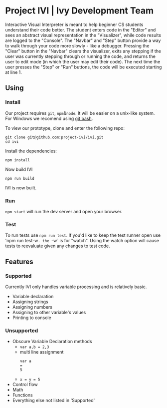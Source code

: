 # Project IVI | Ivy Development Team

Interactive Visual Interpreter is meant to help beginner CS students understand their code better. The student enters code in the "Editor" and sees an abstract visual representation in the "Visualizer", while code results are logged to the "Console". The "Navbar" and "Step" button provide a way to walk through your code more slowly - like a debugger.  Pressing the "Clear" button in the "Navbar" clears the visualizer, exits any stepping if the user was currently stepping through or running the code, and returns the user to edit mode (in which the user may edit their code).  The next time the user presses the "Step" or "Run" buttons, the code will be executed starting at line 1.

## Using
### Install  
Our project requires `git`, `npm`&`node`. It will be easier on a unix-like system. For Windows we recomend using [git bash](https://git-for-windows.github.io/).

To view our prototype, clone and enter the following repo:
```
git clone git@github.com:project-ivi/ivi.git
cd ivi
```
Install the dependencies:
```
npm install
```
Now build IVI
```
npm run build
```
IVI is now built. 

### Run  

`npm start` will run the dev server and open your browser. 

### Test

To run tests use `npm run test`. If you'd like to keep the test runner open use 'npm run test-w`. the `-w` is for "watch". Using the watch option will cause tests to reevaluate given any changes to test code.

## Features
### Supported  
Currently IVI only handles variable processing and is relatively basic.
- Variable declaration
- Assigning strings
- Assigning numbers
- Assigning to other variable's values
- Printing to console 

### Unsupported
- Obscure Variable Declaration methods
  - `var a,b = 2,3`
  - multi line assignment
    ```
    var a
    =
    5
    ```
  - `x = y = 5`
- Control flow
- Math
- Functions
- Everything else not listed in 'Supported'


